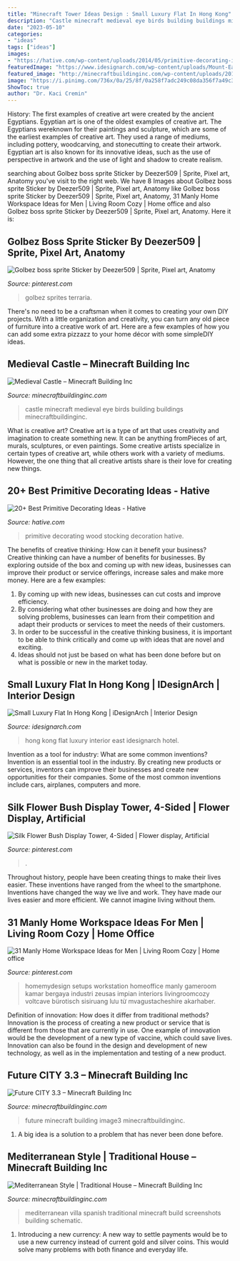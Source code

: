 ```yaml
---
title: "Minecraft Tower Ideas Design : Small Luxury Flat In Hong Kong"
description: "Castle minecraft medieval eye birds building buildings minecraftbuildinginc"
date: "2023-05-10"
categories:
- "ideas"
tags: ["ideas"]
images:
- "https://hative.com/wp-content/uploads/2014/05/primitive-decorating-ideas/14-primitive-wood-stocking-decoration.jpg"
featuredImage: "https://www.idesignarch.com/wp-content/uploads/Mount-East-Flat-Hong-Kong_5.jpg"
featured_image: "http://minecraftbuildinginc.com/wp-content/uploads/2016/04/Image3-1024x576.jpg"
image: "https://i.pinimg.com/736x/0a/25/8f/0a258f7adc249c08da356f7a49c363ff.jpg"
ShowToc: true
author: "Dr. Kaci Cremin"
---
```



History: The first examples of creative art were created by the ancient Egyptians.
Egyptian art is one of the oldest examples of creative art. The Egyptians wereknown for their paintings and sculpture, which are some of the earliest examples of creative art. They used a range of mediums, including pottery, woodcarving, and stonecutting to create their artwork. Egyptian art is also known for its innovative ideas, such as the use of perspective in artwork and the use of light and shadow to create realism.

	

		
searching about Golbez boss sprite Sticker by Deezer509 | Sprite, Pixel art, Anatomy you've visit to the right web. We have 8 Images about Golbez boss sprite Sticker by Deezer509 | Sprite, Pixel art, Anatomy like Golbez boss sprite Sticker by Deezer509 | Sprite, Pixel art, Anatomy, 31 Manly Home Workspace Ideas for Men | Living Room Cozy | Home office and also Golbez boss sprite Sticker by Deezer509 | Sprite, Pixel art, Anatomy. Here it is:
		
    
## Golbez Boss Sprite Sticker By Deezer509 | Sprite, Pixel Art, Anatomy

<img loading=lazy src="https://i.pinimg.com/736x/32/03/5f/32035fdf75ea5b82ce655049a5d0b0ad--sprites-boss.jpg" onerror="this.onerror=null;this.src='https://tse4.mm.bing.net/th?id=OIP.aI4f0Iw_H5mVa88Jg0OkMAHaLG&amp;pid=15.1';" alt="Golbez boss sprite Sticker by Deezer509 | Sprite, Pixel art, Anatomy">

_Source: pinterest.com_

>golbez sprites terraria. 

	

There's no need to be a craftsman when it comes to creating your own DIY projects. With a little organization and creativity, you can turn any old piece of furniture into a creative work of art. Here are a few examples of how you can add some extra pizzazz to your home décor with some simpleDIY ideas.

    
## Medieval Castle – Minecraft Building Inc

<img loading=lazy src="http://minecraftbuildinginc.com/wp-content/uploads/2013/02/Birds-Eye-View-of-Minecraft-Castle.jpg" onerror="this.onerror=null;this.src='https://tse3.mm.bing.net/th?id=OIP.tXaTet4JfuOWr521xEQsIQHaEo&amp;pid=15.1';" alt="Medieval Castle – Minecraft Building Inc">

_Source: minecraftbuildinginc.com_

>castle minecraft medieval eye birds building buildings minecraftbuildinginc. 

	

What is creative art?
Creative art is a type of art that uses creativity and imagination to create something new. It can be anything fromPieces of art, murals, sculptures, or even paintings. Some creative artists specialize in certain types of creative art, while others work with a variety of mediums. However, the one thing that all creative artists share is their love for creating new things.

    
## 20+ Best Primitive Decorating Ideas - Hative

<img loading=lazy src="https://hative.com/wp-content/uploads/2014/05/primitive-decorating-ideas/14-primitive-wood-stocking-decoration.jpg" onerror="this.onerror=null;this.src='https://tse2.mm.bing.net/th?id=OIP.hZyKIhr29wj86_Auu7lT9wHaNn&amp;pid=15.1';" alt="20+ Best Primitive Decorating Ideas - Hative">

_Source: hative.com_

>primitive decorating wood stocking decoration hative. 

	

The benefits of creative thinking: How can it benefit your business?
Creative thinking can have a number of benefits for businesses. By exploring outside of the box and coming up with new ideas, businesses can improve their product or service offerings, increase sales and make more money. Here are a few examples:
1. By coming up with new ideas, businesses can cut costs and improve efficiency.
2. By considering what other businesses are doing and how they are solving problems, businesses can learn from their competition and adapt their products or services to meet the needs of their customers.
3. In order to be successful in the creative thinking business, it is important to be able to think critically and come up with ideas that are novel and exciting.
4. Ideas should not just be based on what has been done before but on what is possible or new in the market today.

    
## Small Luxury Flat In Hong Kong | IDesignArch | Interior Design

<img loading=lazy src="https://www.idesignarch.com/wp-content/uploads/Mount-East-Flat-Hong-Kong_5.jpg" onerror="this.onerror=null;this.src='https://tse3.mm.bing.net/th?id=OIP.v13ZACIxzCusuv6rRBrUHQHaJ4&amp;pid=15.1';" alt="Small Luxury Flat In Hong Kong | iDesignArch | Interior Design">

_Source: idesignarch.com_

>hong kong flat luxury interior east idesignarch hotel. 

	

Invention as a tool for industry: What are some common inventions?
Invention is an essential tool in the industry. By creating new products or services, inventors can improve their businesses and create new opportunities for their companies. Some of the most common inventions include cars, airplanes, computers and more.

    
## Silk Flower Bush Display Tower, 4-Sided | Flower Display, Artificial

<img loading=lazy src="https://i.pinimg.com/736x/0a/25/8f/0a258f7adc249c08da356f7a49c363ff.jpg" onerror="this.onerror=null;this.src='https://tse2.mm.bing.net/th?id=OIP.FfCOIDW43DCoQxB__HzE4wAAAA&amp;pid=15.1';" alt="Silk Flower Bush Display Tower, 4-Sided | Flower display, Artificial">

_Source: pinterest.com_

>. 

	

Throughout history, people have been creating things to make their lives easier. These inventions have ranged from the wheel to the smartphone. Inventions have changed the way we live and work. They have made our lives easier and more efficient. We cannot imagine living without them.

    
## 31 Manly Home Workspace Ideas For Men | Living Room Cozy | Home Office

<img loading=lazy src="https://i.pinimg.com/736x/12/bc/14/12bc14d82a9e0fc73ded2764ea58543f.jpg" onerror="this.onerror=null;this.src='https://tse1.mm.bing.net/th?id=OIP.fZc8ayPsCJqgqPQs_2kt1gHaLH&amp;pid=15.1';" alt="31 Manly Home Workspace Ideas for Men | Living Room Cozy | Home office">

_Source: pinterest.com_

>homemydesign setups workstation homeoffice manly gameroom kamar bergaya industri zeusas impian interiors livingroomcozy voltcave bürotisch sisiruang lưu từ mvagustacheshire akarhaber. 

	

Definition of innovation: How does it differ from traditional methods?
Innovation is the process of creating a new product or service that is different from those that are currently in use. One example of innovation would be the development of a new type of vaccine, which could save lives. Innovation can also be found in the design and development of new technology, as well as in the implementation and testing of a new product.

    
## Future CITY 3.3 – Minecraft Building Inc

<img loading=lazy src="http://minecraftbuildinginc.com/wp-content/uploads/2016/04/Image3-1024x576.jpg" onerror="this.onerror=null;this.src='https://tse1.mm.bing.net/th?id=OIP.8_dwYKzNPjcSn4HjuRKJsgHaEK&amp;pid=15.1';" alt="Future CITY 3.3 – Minecraft Building Inc">

_Source: minecraftbuildinginc.com_

>future minecraft building image3 minecraftbuildinginc. 

	

1. A big idea is a solution to a problem that has never been done before.

    
## Mediterranean Style | Traditional House – Minecraft Building Inc

<img loading=lazy src="https://minecraftbuildinginc.com/wp-content/uploads/formidable/5/traditional-house-mediterranean-style-spanish-villa-Minecraft-Build-Schematic-complete-3.jpg" onerror="this.onerror=null;this.src='https://tse4.mm.bing.net/th?id=OIP.Odbkn1H-KFOHSujH9GRx0AHaD6&amp;pid=15.1';" alt="Mediterranean Style | Traditional House – Minecraft Building Inc">

_Source: minecraftbuildinginc.com_

>mediterranean villa spanish traditional minecraft build screenshots building schematic. 

	

1. Introducing a new currency: A new way to settle payments would be to use a new currency instead of current gold and silver coins. This would solve many problems with both finance and everyday life.

